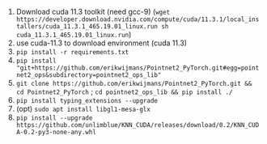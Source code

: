 1. Download cuda 11.3 toolkit (need gcc-9) (`wget https://developer.download.nvidia.com/compute/cuda/11.3.1/local_installers/cuda_11.3.1_465.19.01_linux.run sh cuda_11.3.1_465.19.01_linux.run`)
2. use cuda-11.3 to download environment (cuda 11.3)
3. `pip install -r requirements.txt`
4. `pip install "git+https://github.com/erikwijmans/Pointnet2_PyTorch.git#egg=pointnet2_ops&subdirectory=pointnet2_ops_lib"`
5. `git clone https://github.com/erikwijmans/Pointnet2_PyTorch.git && cd Pointnet2_PyTorch` ; `cd pointnet2_ops_lib && pip install ./`
6. `pip install typing_extensions --upgrade`
7. (opt) `sudo apt install libgl1-mesa-glx`
8. `pip install --upgrade https://github.com/unlimblue/KNN_CUDA/releases/download/0.2/KNN_CUDA-0.2-py3-none-any.whl`